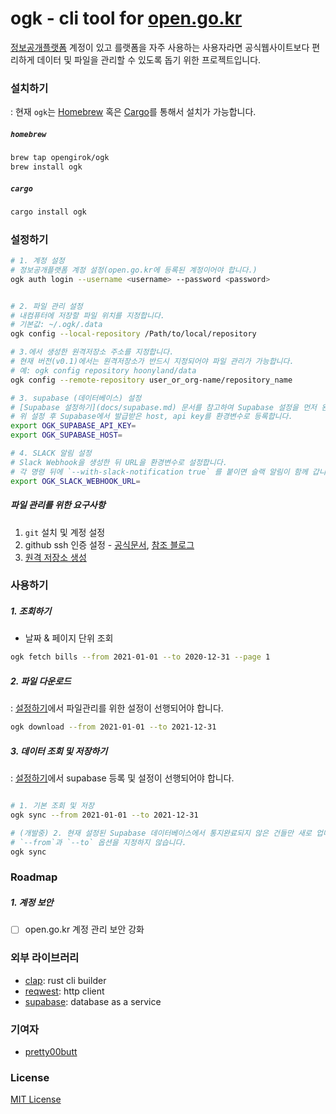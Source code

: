 # ogk - cli tool for [open.go.kr](https://open.go.kr)
[정보공개플랫폼](https://open.go.kr) 계정이 있고 를랫폼을 자주 사용하는 사용자라면 공식웹사이트보다 편리하게 데이터 및 파일을 관리할 수 있도록 돕기 위한 프로젝트입니다.

### 설치하기
: 현재 `ogk`는 [Homebrew](https://brew.sh/) 혹은 [Cargo](https://doc.rust-lang.org/cargo/getting-started/installation.html)를 통해서 설치가 가능합니다.

##### `homebrew`

```bash
brew tap opengirok/ogk
brew install ogk
```

##### `cargo`

```bash
cargo install ogk
```

### 설정하기

```bash
# 1. 계정 설정
# 정보공개플랫폼 계정 설정(open.go.kr에 등록된 계정이어야 합니다.)
ogk auth login --username <username> --password <password>


# 2. 파일 관리 설정
# 내컴퓨터에 저장할 파일 위치를 지정합니다.
# 기본값: ~/.ogk/.data
ogk config --local-repository /Path/to/local/repository

# 3.에서 생성한 원격저장소 주소를 지정합니다.
# 현재 버전(v0.1)에서는 원격저장소가 반드시 지정되어야 파일 관리가 가능합니다.
# 예: ogk config repository hoonyland/data
ogk config --remote-repository user_or_org-name/repository_name

# 3. supabase (데이터베이스) 설정
# [Supabase 설정하기](docs/supabase.md) 문서를 참고하여 Supabase 설정을 먼저 완료하시길 바랍니다.
# 위 설정 후 Supabase에서 발급받은 host, api key를 환경변수로 등록합니다.
export OGK_SUPABASE_API_KEY=
export OGK_SUPABASE_HOST=

# 4. SLACK 알림 설정
# Slack Webhook을 생성한 뒤 URL을 환경변수로 설정합니다.
# 각 명령 뒤에 `--with-slack-notification true` 를 붙이면 슬랙 알림이 함께 갑니다.
export OGK_SLACK_WEBHOOK_URL=

```

##### 파일 관리를 위한 요구사항

1. `git` 설치 및 계정 설정
2. github ssh 인증 설정 - [공식문서](https://docs.github.com/en/authentication/connecting-to-github-with-ssh), [참조 블로그](https://devocean.sk.com/blog/techBoardDetail.do?ID=163311)
3. [원격 저장소 생성](https://github.com/new)


### 사용하기

##### 1. 조회하기

- 날짜 & 페이지 단위 조회
```bash
ogk fetch bills --from 2021-01-01 --to 2020-12-31 --page 1
```

##### 2. 파일 다운로드
: [설정하기](#설정하기)에서 파일관리를 위한 설정이 선행되어야 합니다.

```bash
ogk download --from 2021-01-01 --to 2021-12-31
```

##### 3. 데이터 조회 및 저장하기
: [설정하기](#설정하기)에서 supabase 등록 및 설정이 선행되어야 합니다.

```bash

# 1. 기본 조회 및 저장
ogk sync --from 2021-01-01 --to 2021-12-31

# (개발중) 2. 현재 설정된 Supabase 데이터베이스에서 통지완료되지 않은 건들만 새로 업데이트
# `--from`과 `--to` 옵션을 지정하지 않습니다.
ogk sync
```

### Roadmap

##### 1. 계정 보안
- [ ] open.go.kr 계정 관리 보안 강화

### 외부 라이브러리
- [clap](https://docs.rs/clap/3.0.0-beta.2/clap): rust cli builder
- [reqwest](https://docs.rs/reqwest/0.10.10/reqwest): http client
- [supabase](https://supabase.io): database as a service

### 기여자
 
- [pretty00butt](hoony.land)
 
### License

[MIT License](LICENSE)
